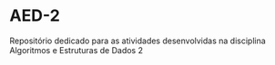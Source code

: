 # AED-2
Repositório dedicado para as atividades desenvolvidas na disciplina Algoritmos e Estruturas de Dados 2

